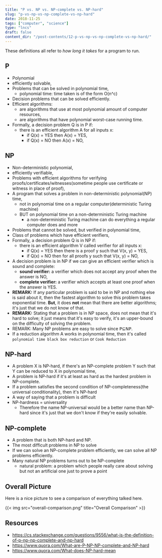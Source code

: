 ```yaml
---
title: "P vs. NP vs. NP-complete vs. NP-hard"
slug: "p-vs-np-vs-np-complete-vs-np-hard"
date: 2018-11-25
tags: ["computer", "science"]
type: "lncs"
draft: false
content_dir: "/post-contents/12-p-vs-np-vs-np-complete-vs-np-hard/"
---
```

These definitions all refer to *how long it takes* for a program to run.

## P
- Polynomial
- efficiently solvable,
- Problems that can be solved in polynomial time,
	- polynomial time: time taken is of the form O(n^c)
- Decision problems that can be solved efficiently.
- Efficient algorithms:
	- are algorithms that use at most polynomial amount of computer resources,
	- are algorithms that have polynomial worst-case running time.
- Formally, a decision problem Q is in P if:
	- there is an efficient algorithm A for all inputs x:
		- if Q(x) = YES then A(x) = YES,
		- if Q(x) = NO then A(x) = NO,

## NP
- Non-deterministic polynomial,
- efficiently verifiable,
- Problems with efficient algorithms for verifying proofs/certificates/witnesses(sometime people use certificate or witness in place of proof),
- A program that solves a problem in non-deterministic polynomial(NP) time,
	- not in polynomial time on a regular computer(deterministic Turing machine)
	- BUT on polynomial time on a non-deterministic Turing machine
		- a non-deterministic Turing machine can do everything a regular computer does and more
- Problems that cannot be solved, but verified in polynomial time,
- Class of problems which have efficient verifiers,
- Formally, a decision problem Q is in NP if:
	- there is an efficient algorithm V called verifier for all inputs x:
		- if Q(x) = YES then there is a proof y such that V(x, y) = YES,
		- if Q(x) = NO then for all proofs y such that V(x, y) = NO,
- A decision problem is in NP if we can give an efficient verifier which is sound and complete:
	- **sound verifier:** a verifier which does not accept any proof when the answer is NO,
	- **complete verifier:** a verifier which accepts at least one proof when the answer is YES.
- **REMARK:** If any particular problem is said to be in NP and nothing else is said about it, then the fastest algorithm to solve this problem takes exponential time. **But**, it does **not** mean that there are better algorithms; it's just that we do not know of that.
- **REMARK:** Stating that a problem is in NP space, does not mean that it's hard to solve; it just means that it's easy to verify, it's an upper-bound on the difficulty of solving the problem.
- REMARK: Many NP problems are easy to solve since 𝖯⊆𝖭𝖯.
- If a reduction algorithm A works in polynomial time, then it's called `polynomial time black box reduction` or `Cook Reduction`

## NP-hard
- A problem X is NP-hard, if there's an NP-complete problem Y such that Y can be reduced to X in polynomial time,
- A problem is NP-hard if it's at least as hard as the hardest problem in NP-complete.
- If a problem satisfies the second condition of NP-completeness(the universal conditionality), then it's NP-hard
- A way of saying that a problem is difficult
- NP-hardness = universality
	- Therefore the name NP-universal would be a better name than NP-hard since it's just that we don't know if they're easily solvable.

## NP-complete
- A problem that is both NP-hard and NP.
- The most difficult problems in NP to solve
- If we can solve an NP-complete problem efficiently, we can solve all NP problems efficiently.
- Many natural NP problems turns out to be NP-complete
	- natural problem: a problem which people really care about solving but not an artificial one just to prove a point

## Overall Picture
Here is a nice picture to see a comparison of everything talked here.

{{< img src="overall-comparison.png" title="Overall Comparison" >}}

## Resources
- https://cs.stackexchange.com/questions/9556/what-is-the-definition-of-p-np-np-complete-and-np-hard
- https://www.quora.com/What-are-P-NP-NP-complete-and-NP-hard
- https://www.quora.com/What-does-NP-hard-mean
